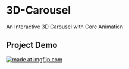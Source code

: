 # 3D-Carousel
 An Interactive 3D Carousel with Core Animation
 
 ## Project Demo
<a href="https://imgflip.com/gif/2srxid"><img src="https://i.imgflip.com/2srxid.gif" title="made at imgflip.com"/></a>
